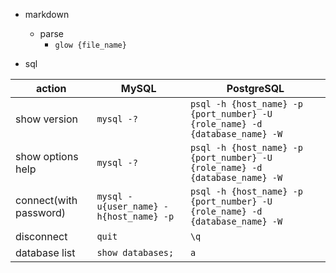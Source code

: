 - markdown
    - parse
        - ```glow {file_name}```

- sql

|action|MySQL|PostgreSQL|
|----|----|----|
|show version|```mysql -?```|```psql -h {host_name} -p {port_number} -U {role_name} -d {database_name} -W```|
|show options help|```mysql -?```|```psql -h {host_name} -p {port_number} -U {role_name} -d {database_name} -W```|
|connect(with password)|```mysql -u{user_name} -h{host_name} -p```|```psql -h {host_name} -p {port_number} -U {role_name} -d {database_name} -W```|
|disconnect|```quit```|```\q```|
|database list|```show databases;```|```a```|
